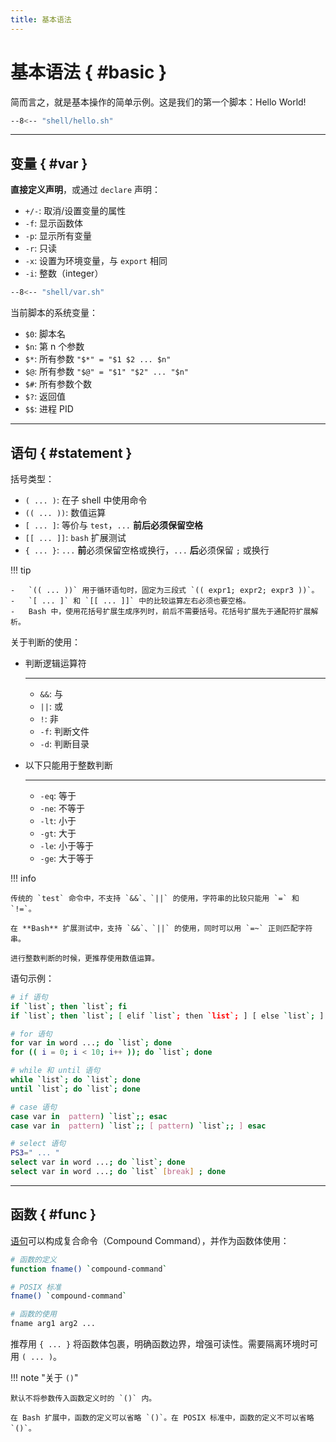 ```yaml
---
title: 基本语法
---
```


基本语法 { #basic }
========

简而言之，就是基本操作的简单示例。这是我们的第一个脚本：Hello World!

``` bash title="hello.sh"
--8<-- "shell/hello.sh"
```

***

变量 { #var }
-------------

**直接定义声明**，或通过 `declare` 声明：

-   `+/-`: 取消/设置变量的属性
-   `-f`: 显示函数体
-   `-p`: 显示所有变量
-   `-r`: 只读
-   `-x`: 设置为环境变量，与 `export` 相同
-   `-i`: 整数（integer）

``` bash title="var.sh"
--8<-- "shell/var.sh"
```

当前脚本的系统变量：

-   `$0`: 脚本名
-   `$n`: 第 n 个参数
-   `$*`: 所有参数 `"$*" = "$1 $2 ... $n"`
-   `$@`: 所有参数 `"$@" = "$1" "$2" ... "$n"`
-   `$#`: 所有参数个数
-   `$?`: 返回值
-   `$$`: 进程 PID

***

语句 { #statement }  
-------------------

括号类型：

-   ` ( ... ) `: 在子 shell 中使用命令
-   `(( ... ))`: 数值运算
-   ` [ ... ] `: 等价与 `test`，`...` **前后必须保留空格**
-   `[[ ... ]]`: `bash` 扩展测试
-   ` { ... } `: `...` **前**必须保留空格或换行，`...` **后**必须保留 `;` 或换行

!!! tip

    -   `(( ... ))` 用于循环语句时，固定为三段式 `(( expr1; expr2; expr3 ))`。
    -   `[ ... ]` 和 `[[ ... ]]` 中的比较运算左右必须也要空格。
    -   Bash 中，使用花括号扩展生成序列时，前后不需要括号。花括号扩展先于通配符扩展解析。

关于判断的使用：

<div class="grid cards" markdown>

-   判断逻辑运算符

    ***
    
    - `&&`: 与
    - `||`: 或
    - `!`: 非
    - `-f`: 判断文件
    - `-d`: 判断目录
    
-   以下只能用于整数判断
    
    ***

    - `-eq`: 等于 
    - `-ne`: 不等于
    - `-lt`: 小于
    - `-gt`: 大于
    - `-le`: 小于等于
    - `-ge`: 大于等于

</div>

!!! info

    传统的 `test` 命令中，不支持 `&&`、`||` 的使用，字符串的比较只能用 `=` 和 `!=`。

    在 **Bash** 扩展测试中，支持 `&&`、`||` 的使用，同时可以用 `=~` 正则匹配字符串。

    进行整数判断的时候，更推荐使用数值运算。

语句示例：

``` bash
# if 语句
if `list`; then `list`; fi
if `list`; then `list`; [ elif `list`; then `list`; ] [ else `list`; ] fi 

# for 语句
for var in word ...; do `list`; done
for (( i = 0; i < 10; i++ )); do `list`; done

# while 和 until 语句
while `list`; do `list`; done
until `list`; do `list`; done

# case 语句
case var in  pattern) `list`;; esac
case var in  pattern) `list`;; [ pattern) `list`;; ] esac

# select 语句
PS3=" ... "
select var in word ...; do `list`; done
select var in word ...; do `list` [break] ; done
```

***

函数 { #func }
--------------

[语句][statment]可以构成复合命令（Compound Command），并作为函数体使用：

  [statment]: #statement

``` bash
# 函数的定义
function fname() `compound-command`

# POSIX 标准
fname() `compound-command`

# 函数的使用
fname arg1 arg2 ...
```

推荐用 `{ ... }` 将函数体包裹，明确函数边界，增强可读性。需要隔离环境时可用 `( ... )`。

!!! note "关于 `()`"
    
    默认不将参数传入函数定义时的 `()` 内。

    在 Bash 扩展中，函数的定义可以省略 `()`。在 POSIX 标准中，函数的定义不可以省略 `()`。
